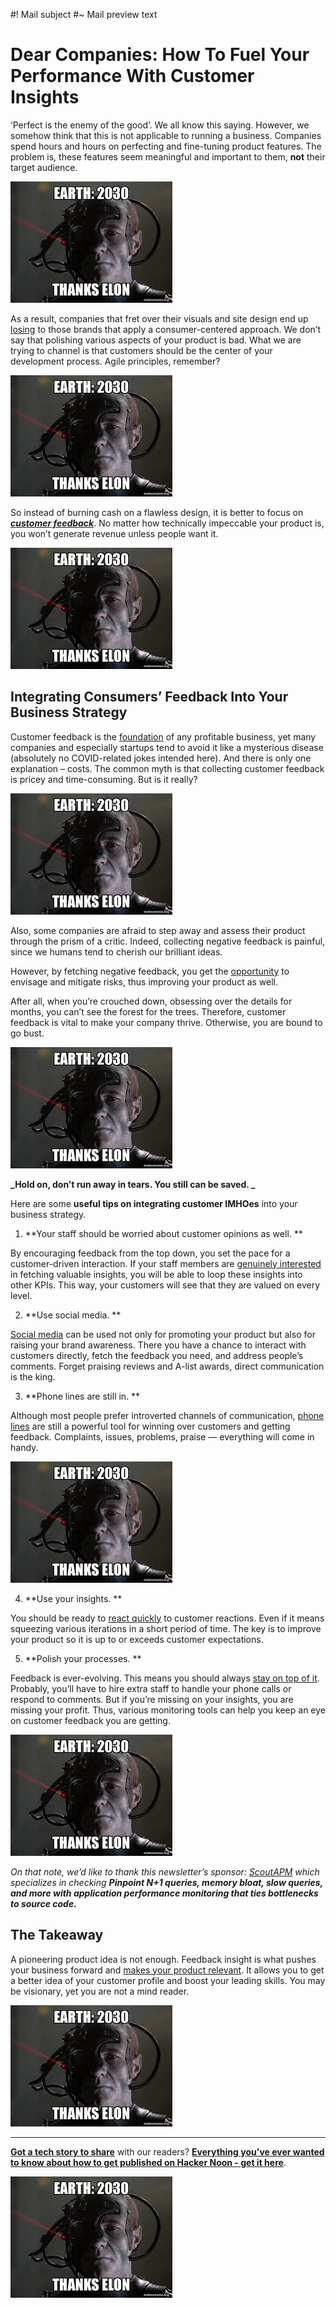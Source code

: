 <!-- Copy and paste the converted output. -->

<!-----
NEW: Check the "Suppress top comment" option to remove this info from the output.

Conversion time: 3.403 seconds.


Using this Markdown file:

1. Paste this output into your source file.
2. See the notes and action items below regarding this conversion run.
3. Check the rendered output (headings, lists, code blocks, tables) for proper
   formatting and use a linkchecker before you publish this page.

Conversion notes:

* Docs to Markdown version 1.0β29
* Sun Oct 11 2020 00:05:14 GMT-0700 (PDT)
* Source doc: Dear Companies: How To Fuel Your Performance With Customer Insights [ScoutAPM #3]
* Tables are currently converted to HTML tables.
* This document has images: check for >>>>>  gd2md-html alert:  inline image link in generated source and store images to your server. NOTE: Images in exported zip file from Google Docs may not appear in  the same order as they do in your doc. Please check the images!


WARNING:
You have 4 H1 headings. You may want to use the "H1 -> H2" option to demote all headings by one level.

----->



#! Mail subject
#~ Mail preview text
# Dear Companies: How To Fuel Your Performance With Customer Insights

‘Perfect is the enemy of the good’. We all know this saying. However, we somehow think that this is not applicable to running a business. Companies spend hours and hours on perfecting and fine-tuning product features. The problem is, these features seem meaningful and important to them, **not** their target audience.



![alt_text](https://github.com/atherdon/newsletters/blob/master/archive/img/memes/october/4/4.jpg "image_tooltip")


As a result, companies that fret over their visuals and site design end up [losing](https://hackernoon.com/why-do-you-s-ck-at-collecting-customer-feedback-9d0a42d8233b) to those brands that apply a consumer-centered approach. We don’t say that polishing various aspects of your product is bad. What we are trying to channel is that customers should be the center of your development process. Agile principles, remember?




![alt_text](https://github.com/atherdon/newsletters/blob/master/archive/img/memes/october/4/4.jpg "image_tooltip")


So instead of burning cash on a flawless design, it is better to focus on **_[customer feedback](https://hackernoon.com/reducing-friction-is-more-important-than-customer-delight-pe4o36q5)_**. No matter how technically impeccable your product is, you won’t generate revenue unless people want it.



![alt_text](https://github.com/atherdon/newsletters/blob/master/archive/img/memes/october/4/4.jpg "image_tooltip")



## Integrating Consumers’ Feedback Into Your Business Strategy

Customer feedback is the [foundation](https://hackernoon.com/what-soggy-breadsticks-taught-us-about-service-and-social-listening-ztpm3wtl) of any profitable business, yet many companies and especially startups tend to avoid it like a mysterious disease (absolutely no COVID-related jokes intended here). And there is only one explanation – costs. The common myth is that collecting customer feedback is pricey and time-consuming. But is it really?


![alt_text](https://github.com/atherdon/newsletters/blob/master/archive/img/memes/october/4/4.jpg "image_tooltip")


Also, some companies are afraid to step away and assess their product through the prism of a critic. Indeed, collecting negative feedback is painful, since we humans tend to cherish our brilliant ideas.

However, by fetching negative feedback, you get the [opportunity](https://hackernoon.com/the-basics-of-customer-success-98279059c2c2) to envisage and mitigate risks, thus improving your product as well.

After all, when you’re crouched down, obsessing over the details for months, you can’t see the forest for the trees. Therefore, customer feedback is vital to make your company thrive. Otherwise, you are bound to go bust.



![alt_text](https://github.com/atherdon/newsletters/blob/master/archive/img/memes/october/4/4.jpg "image_tooltip")


**_Hold on, don’t run away in tears. You still can be saved. _**

Here are some **useful tips on integrating customer IMHOes** into your business strategy.



1. **Your staff should be worried about customer opinions as well. **

By encouraging feedback from the top down, you set the pace for a customer-driven interaction. If your staff members are [genuinely interested](https://hackernoon.com/5-insights-to-lowering-the-stress-levels-of-your-customer-support-teams-zrbx38wh) in fetching valuable insights, you will be able to loop these insights into other KPIs. This way, your customers will see that they are valued on every level.



2. **Use social media. **

[Social media](https://hackernoon.com/10-social-media-hacks-for-businesses-pr143emc) can be used not only for promoting your product but also for raising your brand awareness. There you have a chance to interact with customers directly, fetch the feedback you need, and address people’s comments. Forget praising reviews and A-list awards, direct communication is the king.



3. **Phone lines are still in. **

Although most people prefer introverted channels of communication, [phone lines](https://hackernoon.com/how-listening-to-your-customers-makes-you-a-stronger-company-62acdba0e41e) are still a powerful tool for winning over customers and getting feedback. Complaints, issues, problems, praise — everything will come in handy.



![alt_text](https://github.com/atherdon/newsletters/blob/master/archive/img/memes/october/4/4.jpg "image_tooltip")




4. **Use your insights. **

You should be ready to [react quickly](https://hackernoon.com/the-future-of-customer-support-5-facts-and-6-trends-to-watch-in-2019-iir3z5r) to customer reactions. Even if it means squeezing various iterations in a short period of time. The key is to improve your product so it is up to or exceeds customer expectations.



5. **Polish your processes. **

Feedback is ever-evolving. This means you should always [stay on top of it](https://hackernoon.com/giving-your-life-to-keep-customers-happy-16a55b9f9d71). Probably, you’ll have to hire extra staff to handle your phone calls or respond to comments. But if you’re missing on your insights, you are missing your profit. Thus, various monitoring tools can help you keep an eye on customer feedback you are getting.


![alt_text](https://github.com/atherdon/newsletters/blob/master/archive/img/memes/october/4/4.jpg "image_tooltip")


_On that note, we’d like to thank this newsletter’s sponsor: [ScoutAPM](https://bit.ly/2RcGKjT) which specializes in checking **Pinpoint N+1 queries, memory bloat, slow queries, and more with application performance monitoring that ties bottlenecks to source code.**_


## The Takeaway

A pioneering product idea is not enough. Feedback insight is what pushes your business forward and [makes your product relevant](https://hackernoon.com/what-happens-when-you-make-product-decisions-to-wow-your-customers-a-case-study-e1m23baf). It allows you to get a better idea of your customer profile and boost your leading skills. You may be visionary, yet you are not a mind reader.



![alt_text](https://github.com/atherdon/newsletters/blob/master/archive/img/memes/october/4/4.jpg "image_tooltip")


***



**[Got a tech story to share](https://hackernoon.us19.list-manage.com/track/click?u=b48b0ec2173fecf2586c00e80&id=b8c49af8d7&e=0006ba68ce)** with our readers? **[Everything you've ever wanted to know about how to get published on Hacker Noon - get it here](https://hackernoon.us19.list-manage.com/track/click?u=b48b0ec2173fecf2586c00e80&id=76fed6f60a&e=0006ba68ce)**.



![alt_text](https://github.com/atherdon/newsletters/blob/master/archive/img/memes/october/4/4.jpg "image_tooltip")
